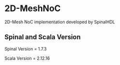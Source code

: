 # 2D-MeshNoC
2D-Mesh NoC implementation developed by SpinalHDL

## Spinal and Scala Version
Spinal Version = 1.7.3

Scala Version  = 2.12.16
